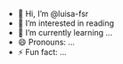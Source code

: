 - 👋 Hi, I’m @luisa-fsr
- 👀 I’m interested in reading
- 🌱 I’m currently learning ...
- 😄 Pronouns: ...
- ⚡ Fun fact: ...

<!---
luisa-fsr/luisa-fsr is a ✨ special ✨ repository because its `README.md` (this file) appears on your GitHub profile.
You can click the Preview link to take a look at your changes.
--->
